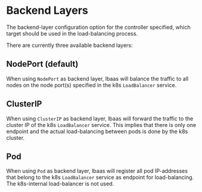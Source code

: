 # Backend Layers

The backend-layer configuration option for the controller specified, which target should be used in the load-balancing
process.

There are currently three available backend layers:

## NodePort (default)

When using `NodePort` as backend layer, lbaas will balance the traffic to all nodes on the node port(s) specified in the
k8s `LoadBalancer` service.

## ClusterIP

When using `ClusterIP` as backend layer, lbaas will forward the traffic to the cluster IP of the k8s `LoadBalancer` service.
This implies that there is only one endpoint and the actual load-balancing between pods is done by the k8s cluster.

## Pod

When using `Pod` as backend layer, lbaas will register all pod IP-addresses that belong to the k8s `LoadBalancer` service 
as endpoint for load-balancing. The k8s-internal load-balancer is not used.